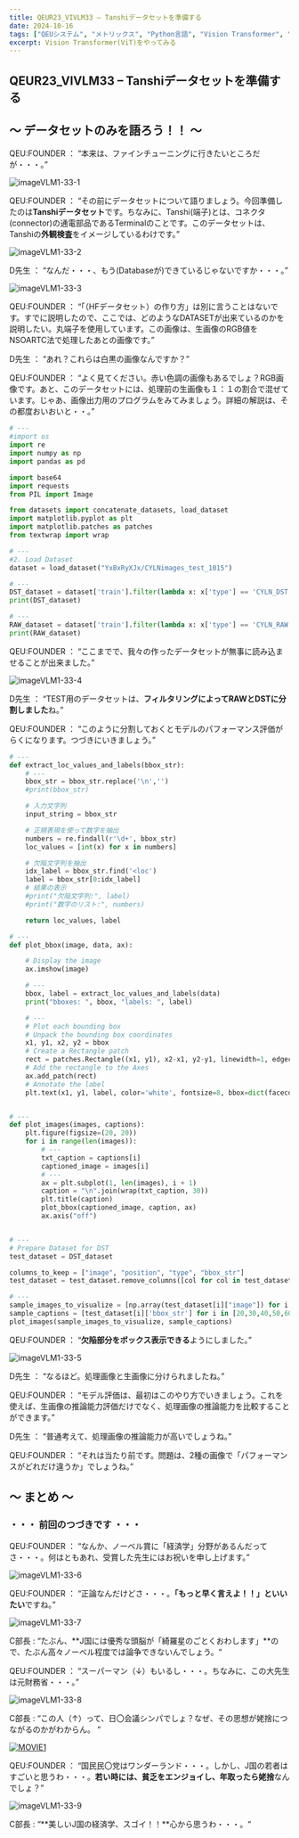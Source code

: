 ```yaml
---
title: QEUR23_VIVLM33 – Tanshiデータセットを準備する
date: 2024-10-16
tags: ["QEUシステム", "メトリックス", "Python言語", "Vision Transformer", "LLM", "データセット", "Fine-tuning", "Vision language Model"]
excerpt: Vision Transformer(ViT)をやってみる
---
```


## QEUR23_VIVLM33 – Tanshiデータセットを準備する

## ～ データセットのみを語ろう！！ ～

QEU:FOUNDER ： “本来は、ファインチューニングに行きたいところだが・・・。”

![imageVLM1-33-1](/2024-10-16-QEUR23_VIVLM33/imageVLM1-33-1.jpg)

QEU:FOUNDER ： “その前にデータセットについて語りましょう。今回準備したのは**Tanshiデータセット**です。ちなみに、Tanshi(端子)とは、コネクタ(connector)の通電部品であるTerminalのことです。このデータセットは、Tanshiの**外観検査**をイメージしているわけです。”

![imageVLM1-33-2](/2024-10-16-QEUR23_VIVLM33/imageVLM1-33-2.jpg)

D先生 ： “なんだ・・・、もう(Databaseが)できているじゃないですか・・・。”

![imageVLM1-33-3](/2024-10-16-QEUR23_VIVLM33/imageVLM1-33-3.jpg)

QEU:FOUNDER ： “「（HFデータセット）の作り方」は別に言うことはないです。すでに説明したので、ここでは、どのようなDATASETが出来ているのかを説明したい。丸端子を使用しています。この画像は、生画像のRGB値をNSOARTC法で処理したあとの画像です。”

D先生 ： “あれ？これらは白黒の画像なんですか？”

QEU:FOUNDER ： “よく見てください。赤い色調の画像もあるでしょ？RGB画像です。あと、このデータセットには、処理前の生画像も１：１の割合で混ぜています。じゃあ、画像出力用のプログラムをみてみましょう。詳細の解説は、その都度おいおいと・・。”

```python
# ---
#import os
import re
import numpy as np
import pandas as pd

import base64
import requests
from PIL import Image

from datasets import concatenate_datasets, load_dataset
import matplotlib.pyplot as plt
import matplotlib.patches as patches
from textwrap import wrap

# ---
#2. Load Dataset
dataset = load_dataset("YxBxRyXJx/CYLNimages_test_1015") 

# ---
DST_dataset = dataset['train'].filter(lambda x: x['type'] == 'CYLN_DST')
print(DST_dataset)

# ---
RAW_dataset = dataset['train'].filter(lambda x: x['type'] == 'CYLN_RAW')
print(RAW_dataset)

```

QEU:FOUNDER ： “ここまでで、我々の作ったデータセットが無事に読み込ませることが出来ました。”

![imageVLM1-33-4](/2024-10-16-QEUR23_VIVLM33/imageVLM1-33-4.jpg)

D先生 ： “TEST用のデータセットは、**フィルタリングによってRAWとDSTに分割しました**ね。”

QEU:FOUNDER ： “このように分割しておくとモデルのパフォーマンス評価がらくになります。つづきにいきましょう。”

```python
# ---
def extract_loc_values_and_labels(bbox_str):
    # ---
    bbox_str = bbox_str.replace('\n','')
    #print(bbox_str)

    # 入力文字列
    input_string = bbox_str

    # 正規表現を使って数字を抽出
    numbers = re.findall(r'\d+', bbox_str)
    loc_values = [int(x) for x in numbers]

    # 欠陥文字列を抽出
    idx_label = bbox_str.find('<loc')
    label = bbox_str[0:idx_label]
    # 結果の表示
    #print("欠陥文字列:", label)
    #print("数字のリスト:", numbers)

    return loc_values, label

# ---
def plot_bbox(image, data, ax):

    # Display the image
    ax.imshow(image)

    # ---
    bbox, label = extract_loc_values_and_labels(data)
    print("bboxes: ", bbox, "labels: ", label)

    # ---
    # Plot each bounding box
    # Unpack the bounding box coordinates
    x1, y1, x2, y2 = bbox
    # Create a Rectangle patch
    rect = patches.Rectangle((x1, y1), x2-x1, y2-y1, linewidth=1, edgecolor='r', facecolor='none')
    # Add the rectangle to the Axes
    ax.add_patch(rect)
    # Annotate the label
    plt.text(x1, y1, label, color='white', fontsize=8, bbox=dict(facecolor='red', alpha=0.5))


# ---
def plot_images(images, captions):
    plt.figure(figsize=(20, 20))
    for i in range(len(images)):
        # ---
        txt_caption = captions[i]
        captioned_image = images[i]
        # ---
        ax = plt.subplot(1, len(images), i + 1)
        caption = "\n".join(wrap(txt_caption, 30))
        plt.title(caption)
        plot_bbox(captioned_image, caption, ax)
        ax.axis("off")


# ---
# Prepare Dataset for DST
test_dataset = DST_dataset

columns_to_keep = ["image", "position", "type", "bbox_str"]
test_dataset = test_dataset.remove_columns([col for col in test_dataset.column_names if col not in columns_to_keep])

# ---
sample_images_to_visualize = [np.array(test_dataset[i]["image"]) for i in [20,30,40,50,60]]
sample_captions = [test_dataset[i]['bbox_str'] for i in [20,30,40,50,60]]
plot_images(sample_images_to_visualize, sample_captions)

```

QEU:FOUNDER ： “**欠陥部分をボックス表示できる**ようにしました。”

![imageVLM1-33-5](/2024-10-16-QEUR23_VIVLM33/imageVLM1-33-5.jpg)

D先生 ： “なるほど。処理画像と生画像に分けられましたね。”

QEU:FOUNDER ： “モデル評価は、最初はこのやり方でいきましょう。これを使えば、生画像の推論能力評価だけでなく、処理画像の推論能力を比較することができます。”

D先生 ： “普通考えて、処理画像の推論能力が高いでしょうね。”


QEU:FOUNDER ： “それは当たり前です。問題は、2種の画像で「パフォーマンスがどれだけ違うか」でしょうね。”



## ～ まとめ ～

### ・・・ 前回のつづきです ・・・

QEU:FOUNDER ： “なんか、ノーベル賞に「経済学」分野があるんだってさ・・・。何はともあれ、受賞した先生にはお祝いを申し上げます。”

![imageVLM1-33-6](/2024-10-16-QEUR23_VIVLM33/imageVLM1-33-6.jpg)

QEU:FOUNDER ： “正論なんだけどさ・・・。**「もっと早く言えよ！！」といいたい**ですね。”

![imageVLM1-33-7](/2024-10-16-QEUR23_VIVLM33/imageVLM1-33-7.jpg)

C部長 : “たぶん、**J国には優秀な頭脳が「綺羅星のごとくおわします」**ので、たぶん高々ノーベル程度では論争できないんでしょう。“

QEU:FOUNDER ： “スーパーマン（↓）もいるし・・・。ちなみに、この大先生は元財務省・・・。”

![imageVLM1-33-8](/2024-10-16-QEUR23_VIVLM33/imageVLM1-33-8.jpg)

C部長 : “この人（↑）って、日〇会議シンパでしょ？なぜ、その思想が姥捨につながるのかがわからん。 “

[![MOVIE1](http://img.youtube.com/vi/SP1BR2oRluU/0.jpg)](http://www.youtube.com/watch?v=SP1BR2oRluU "10/15（火）朝刊チェック：【休刊日特別編】さあいよいよ衆院選！")

QEU:FOUNDER ： “国民民〇党はワンダーランド・・・。しかし、J国の若者はすごいと思うわ・・・。**若い時には、貧乏をエンジョイし、年取ったら姥捨**なんでしょ？”

![imageVLM1-33-9](/2024-10-16-QEUR23_VIVLM33/imageVLM1-33-9.jpg)

C部長 : “**美しいJ国の経済学、スゴイ！！**心から思うわ・・・。“

